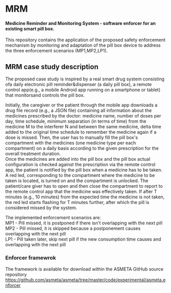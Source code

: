 # MRM
#### Medicine Reminder and Monitoring System - software enforcer for an existing smart pill box.  
This repository contains the application of the proposed safety enforcement mechanism by monitoring and adaptation of the pill box device to address the three enforcement scenarios (MP1,MP2,LP1).

## MRM case study description
The proposed case study is inspired by a real smart drug system consisting ofa daily electronic pill reminder&dispenser (a daily pill box), a remote control app(e.g., a mobile Android app running on a smartphone or tablet) that monitorsand controls the pill box.   

Initially, the caregiver or the patient through the mobile app downloads a drug file record (e.g., a JSON file) containing all information about the medicines prescribed by the doctor: medicine name, number of doses per day, time schedule, minimum separation (in terms of time) from the medicine M to the interferer N and between the same medicine, delta time added to the original time schedule to remember the medicine again if a dose is missed. Then, the user has to manually fill the pill box's compartment with the medicines (one medicine type per each compartment) on a daily basis according to the given prescription for the overall treatment duration.  
Once the medicines are added into the pill box and the pill box actual configuration is checked against the prescription via the remote control app, the patient is notified by the pill box when a medicine has to be taken. A red led, corresponding to the compartment where the medicine to be taken is located, is turned on and the compartment is unlocked. The patient/care giver has to open and then close the compartment to report to the remote control app that the medicine was effectively taken. If after T minutes (e.g., 10 minutes) from the expected time the medicine is not taken, the red led starts flashing for T minutes further, after which the pill is considered missed by the system. 

The implemented enforcement scenarios are:  
MP1 - Pill missed, it is postponed if there isn't overlapping with the next pill  
MP2 - Pill missed, it is skipped because a postponement causes overlapping with the next pill  
LP1 - Pill taken later, skip next pill if the new consumption time causes and overlapping with the next pill 

### Enforcer framewrok
The framework is available for download within the ASMETA GitHub source repository https://github.com/asmeta/asmeta/tree/master/code/experimental/asmeta.enforcer 
